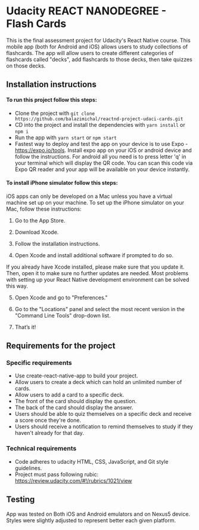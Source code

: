 # Udacity REACT NANODEGREE - Flash Cards

This is the final assessment project for Udacity's React Native course. This mobile app (both for Android and iOS) allows users to study collections of flashcards. The app will allow users to create different categories of flashcards called "decks", add flashcards to those decks, then take quizzes on those decks.

## Installation instructions

#### To run this project follow this steps:

- Clone the project with ```git clone https://github.com/balazimichal/reactnd-project-udaci-cards.git```
- CD into the project and install the dependencies with ```yarn install``` or ```npm i```
- Run the app with ```yarn start``` or ```npm start```
- Fastest way to deploy and test the app on your device is to use Expo - https://expo.io/tools. Install expo app on your iOS or android device and follow the instructions. For android all you need is to press letter 'q' in your terminal which will display the QR code. You can scan this code via Expo QR reader and your app will be available on your device instantly.

#### To install iPhone simulator follow this steps:

iOS apps can only be developed on a Mac unless you have a virtual machine set up on your machine. To set up the iPhone simulator on your Mac, follow these instructions:

1) Go to the App Store.

2) Download Xcode.

3) Follow the installation instructions.

4) Open Xcode and install additional software if prompted to do so.

If you already have Xcode installed, please make sure that you update it. Then, open it to make sure no further updates are needed. Most problems with setting up your React Native development environment can be solved this way.

5) Open Xcode and go to "Preferences."

6) Go to the "Locations" panel and select the most recent version in the "Command Line Tools" drop-down list.

7) That’s it!


## Requirements for the project

### Specific requirements
- Use create-react-native-app to build your project.
- Allow users to create a deck which can hold an unlimited number of cards.
- Allow users to add a card to a specific deck.
- The front of the card should display the question.
- The back of the card should display the answer.
- Users should be able to quiz themselves on a specific deck and receive a score once they're done.
- Users should receive a notification to remind themselves to study if they haven't already for that day.

### Technical requirements
- Code adheres to udacity HTML, CSS, JavaScript, and Git style guidelines.
- Project must pass following rubic: https://review.udacity.com/#!/rubrics/1021/view

## Testing
App was tested on Both iOS and Android emulators and on Nexus5 device. Styles were slightly adjusted to represent better each given platform.
